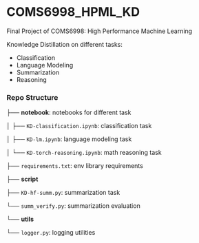 # COMS6998_HPML_KD
Final Project of COMS6998: High Performance Machine Learning

Knowledge Distillation on different tasks: 

- Classification
- Language Modeling
- Summarization
- Reasoning



### Repo Structure

├── **notebook**: notebooks for different task

│  ├── `KD-classification.ipynb`: classification task

│  ├── `KD-lm.ipynb`: language modeling task

│  └── `KD-torch-reasoning.ipynb`: math reasoning task

├── `requirements.txt`: env library requirements 

├── **script**

  ├── `KD-hf-summ.py`: summarization task

  └── `summ_verify.py`: summarization evaluation

└── **utils**

  └── `logger.py`: logging utilities 
